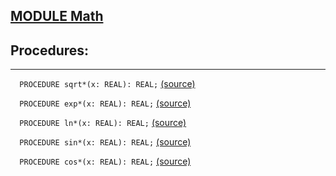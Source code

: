 
## [MODULE Math](https://github.com/io-core/System/blob/main/Math.Mod)

## Procedures:
---

`  PROCEDURE sqrt*(x: REAL): REAL;` [(source)](https://github.com/io-core/System/blob/main/Math.Mod#L7)


`  PROCEDURE exp*(x: REAL): REAL;` [(source)](https://github.com/io-core/System/blob/main/Math.Mod#L26)


`  PROCEDURE ln*(x: REAL): REAL;` [(source)](https://github.com/io-core/System/blob/main/Math.Mod#L43)


`  PROCEDURE sin*(x: REAL): REAL;` [(source)](https://github.com/io-core/System/blob/main/Math.Mod#L61)


`  PROCEDURE cos*(x: REAL): REAL;` [(source)](https://github.com/io-core/System/blob/main/Math.Mod#L89)

